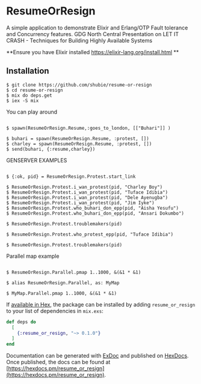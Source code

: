 # ResumeOrResign

A simple application to demonstrate Elixir and Erlang/OTP Fault tolerance and Concurrency features. GDG North Central Presentation on  LET IT CRASH - Techniques for Building Highly Available Systems



**Ensure you have Elixir installed https://elixir-lang.org/install.html **


## Installation
```
$ git clone https://github.com/shubie/resume-or-resign
$ cd resume-or-resign
$ mix do deps.get
$ iex -S mix 

```

You can play around

```

$ spawn(ResumeOrResign.Resume,:goes_to_london, [["Buhari"]] )

$ buhari = spawn(ResumeOrResign.Resume, :protest, []) 
$ charley = spawn(ResumeOrResign.Resume, :protest, []) 
$ send(buhari, {:resume,charley})

```

GENSERVER EXAMPLES
```

$ {:ok, pid} = ResumeOrResign.Protest.start_link

$ ResumeOrResign.Protest.i_wan_protest(pid, "Charley Boy")
$ ResumeOrResign.Protest.i_wan_protest(pid, "Tuface Idibia")
$ ResumeOrResign.Protest.i_wan_protest(pid, "Dele Ayenugba")
$ ResumeOrResign.Protest.i_wan_protest(pid, "Jim Iyke")
$ ResumeOrResign.Protest.who_buhari_don_epp(pid, "Aisha Yesufu")
$ ResumeOrResign.Protest.who_buhari_don_epp(pid, "Ansari Dokumbo")

$ ResumeOrResign.Protest.troublemakers(pid)

$ ResumeOrResign.Protest.who_protest_epp(pid, "Tuface Idibia")

$ ResumeOrResign.Protest.troublemakers(pid)

```
Parallel map example
 
```

$ ResumeOrResign.Parallel.pmap 1..1000, &(&1 * &1) 

$ alias ResumeOrResign.Parallel, as: MyMap

$ MyMap.Parallel.pmap 1..1000, &(&1 * &1) 

```
If [available in Hex](https://hex.pm/docs/publish), the package can be installed
by adding `resume_or_resign` to your list of dependencies in `mix.exs`:

```elixir
def deps do
  [
    {:resume_or_resign, "~> 0.1.0"}
  ]
end
```

Documentation can be generated with [ExDoc](https://github.com/elixir-lang/ex_doc)
and published on [HexDocs](https://hexdocs.pm). Once published, the docs can
be found at [https://hexdocs.pm/resume_or_resign](https://hexdocs.pm/resume_or_resign).

